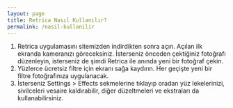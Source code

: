 ```yaml
---
layout: page
title: Retrica Nasıl Kullanılır?
permalink: /nasil-kullanilir
---
```


  <script async src="//pagead2.googlesyndication.com/pagead/js/adsbygoogle.js"></script>
<!-- KingBaglanti -->
<ins class="adsbygoogle"
     style="display:block"
     data-ad-client="ca-pub-7942429830883405"
     data-ad-slot="4590880399"
     data-ad-format="link"></ins>
<script>
(adsbygoogle = window.adsbygoogle || []).push({});
</script>
<ol>
<li>Retrica uygulamasını sitemizden indirdikten sonra açın. Açılan ilk ekranda kameranızı göreceksiniz. İsterseniz önceden çektiğiniz fotoğrafı düzenleyin, isterseniz de şimdi Retrica ile anında yeni bir fotoğraf çekin.</li>
<li>Yüzlerce ücretsiz filtre için ekranı sağa kaydırın. Her geçişte yeni bir filtre fotoğrafınıza uygulanacak.</li>
<li>İsterseniz Settings > Effects sekmelerine tıklayıp oradan yüz lekelerinizi, sivilceleri vesaire kaldırabilir, diğer düzeltmeleri ve ekstraları da kullanabilirsiniz.</li>
</ol>
